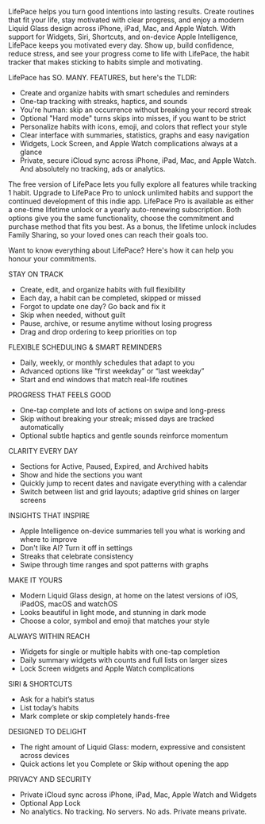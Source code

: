 LifePace helps you turn good intentions into lasting results. Create routines that fit your life, stay motivated with clear progress, and enjoy a modern Liquid Glass design across iPhone, iPad, Mac, and Apple Watch. With support for Widgets, Siri, Shortcuts, and on-device Apple Intelligence, LifePace keeps you motivated every day.
Show up, build confidence, reduce stress, and see your progress come to life with LifePace, the habit tracker that makes sticking to habits simple and motivating.

LifePace has SO. MANY. FEATURES, but here's the TLDR:
- Create and organize habits with smart schedules and reminders  
- One-tap tracking with streaks, haptics, and sounds
- You're human: skip an occurrence without breaking your record streak
- Optional "Hard mode" turns skips into misses, if you want to be strict
- Personalize habits with icons, emoji, and colors that reflect your style  
- Clear interface with summaries, statistics, graphs and easy navigation  
- Widgets, Lock Screen, and Apple Watch complications always at a glance  
- Private, secure iCloud sync across iPhone, iPad, Mac, and Apple Watch. And absolutely no tracking, ads or analytics.

The free version of LifePace lets you fully explore all features while tracking 1 habit.
Upgrade to LifePace Pro to unlock unlimited habits and support the continued development of this indie app.
LifePace Pro is available as either a one-time lifetime unlock or a yearly auto-renewing subscription. Both options give you the same functionality, choose the commitment and purchase method that fits you best.
As a bonus, the lifetime unlock includes Family Sharing, so your loved ones can reach their goals too.

Want to know everything about LifePace? Here's how it can help you honour your commitments.

STAY ON TRACK
- Create, edit, and organize habits with full flexibility
- Each day, a habit can be completed, skipped or missed
- Forgot to update one day? Go back and fix it
- Skip when needed, without guilt
- Pause, archive, or resume anytime without losing progress  
- Drag and drop ordering to keep priorities on top  

FLEXIBLE SCHEDULING & SMART REMINDERS
- Daily, weekly, or monthly schedules that adapt to you  
- Advanced options like “first weekday” or “last weekday”  
- Start and end windows that match real-life routines  

PROGRESS THAT FEELS GOOD
- One-tap complete and lots of actions on swipe and long-press
- Skip without breaking your streak; missed days are tracked automatically  
- Optional subtle haptics and gentle sounds reinforce momentum

CLARITY EVERY DAY
- Sections for Active, Paused, Expired, and Archived habits
- Show and hide the sections you want
- Quickly jump to recent dates and navigate everything with a calendar
- Switch between list and grid layouts; adaptive grid shines on larger screens  

INSIGHTS THAT INSPIRE
- Apple Intelligence on-device summaries tell you what is working and where to improve
- Don't like AI? Turn it off in settings
- Streaks that celebrate consistency
- Swipe through time ranges and spot patterns with graphs  

MAKE IT YOURS
- Modern Liquid Glass design, at home on the latest versions of iOS, iPadOS, macOS and watchOS
- Looks beautiful in light mode, and stunning in dark mode
- Choose a color, symbol and emoji that matches your style  

ALWAYS WITHIN REACH
- Widgets for single or multiple habits with one-tap completion  
- Daily summary widgets with counts and full lists on larger sizes  
- Lock Screen widgets and Apple Watch complications  

SIRI & SHORTCUTS
- Ask for a habit’s status  
- List today’s habits  
- Mark complete or skip completely hands-free  

DESIGNED TO DELIGHT
- The right amount of Liquid Glass: modern, expressive and consistent across devices
- Quick actions let you Complete or Skip without opening the app 

PRIVACY AND SECURITY
- Private iCloud sync across iPhone, iPad, Mac, Apple Watch and Widgets
- Optional App Lock  
- No analytics. No tracking. No servers. No ads. Private means private.